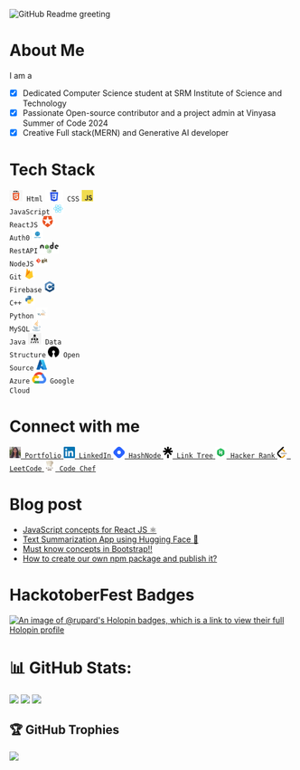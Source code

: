 ![GitHub Readme greeting](https://github.com/Rupa-Rd/Rupa-Rd/assets/102663541/3bfd21ab-efac-45c9-83aa-871d9a0360f8)

# About Me
I am a
- [x] Dedicated Computer Science student at SRM Institute of Science and Technology
- [x] Passionate Open-source contributor and a project admin at Vinyasa Summer of Code 2024
- [x] Creative Full stack(MERN) and Generative AI developer

<!-- Tech Stacks -->
# Tech Stack
<code><img height="20" src="/tech-stack/html.png"> Html</code>
<code><img height="20" src="/tech-stack/css.png"> CSS</code>
<code><img height="20" src="https://raw.githubusercontent.com/github/explore/80688e429a7d4ef2fca1e82350fe8e3517d3494d/topics/javascript/javascript.png"> JavaScript</code>
<code><img height="20" src="https://raw.githubusercontent.com/github/explore/80688e429a7d4ef2fca1e82350fe8e3517d3494d/topics/react/react.png"> ReactJS</code>
<code><img height="20" src="/tech-stack/auth0.png"> Auth0</code>
<code><img height="20" src="/tech-stack/rest-api.jpeg"> RestAPI</code>
<code><img height="20" src="/tech-stack/node.png"> NodeJS</code>
<code><img height="20" src="https://raw.githubusercontent.com/github/explore/80688e429a7d4ef2fca1e82350fe8e3517d3494d/topics/git/git.png"> Git</code>
<code><img height="20" src="https://raw.githubusercontent.com/github/explore/80688e429a7d4ef2fca1e82350fe8e3517d3494d/topics/firebase/firebase.png"> Firebase</code>
<code><img height="20" src="https://raw.githubusercontent.com/github/explore/80688e429a7d4ef2fca1e82350fe8e3517d3494d/topics/cpp/cpp.png"> C++</code>
<code><img height="20" src="https://raw.githubusercontent.com/github/explore/80688e429a7d4ef2fca1e82350fe8e3517d3494d/topics/python/python.png"> Python</code>
<code><img height="20" src="https://raw.githubusercontent.com/github/explore/80688e429a7d4ef2fca1e82350fe8e3517d3494d/topics/mysql/mysql.png"> MySQL</code>
<code><img height="20" src="/tech-stack/java.png"> Java</code>
<code><img height="20" src="/tech-stack/dsa.png"> Data Structure</code>
<code><img height="20" src="/tech-stack/open-source.png"> Open Source</code>
<code><img height="20" src="/tech-stack/azure.png"> Azure</code>
<code><img height="20" src="/tech-stack/gcp.png"> Google Cloud</code>

<!-- Socials -->
# Connect with me
<a href="https://rupa-rd.github.io/portfolio.rd/" > 
  <code><img height="20" src="/socials/portfolio.png"> Portfolio</code> 
<a/>
<a href="https://www.linkedin.com/in/roopa-dharshini-104526239/" > <code><img height="20" src="/socials/linkedin.png"> LinkedIn</code> <a/>
<a href="https://hashnode.com/@Rd23" > <code><img height="20" src="/socials/hashnode.png"> HashNode</code> <a/>
<a href="https://linktr.ee/roopa_rd" > <code><img height="20" src="/socials/linktree.png"> Link Tree</code> <a/>
<a href="https://www.hackerrank.com/profile/RA2111003020345" > <code><img height="20" src="/socials/hackerrank.png"> Hacker Rank</code> <a/>
<a href="https://leetcode.com/u/user0207t/" > <code><img height="20" src="/socials/leetcode.png"> LeetCode</code> <a/>
<a href="https://www.codechef.com/users/r00pa23" > <code><img height="20" src="/socials/codechef.png"> Code Chef</code> <a/>




# Blog post
<!-- BLOG-POST-LIST:START -->
- [JavaScript concepts for React JS ⚛️](https://rupard.hashnode.dev/javascript-concepts-for-react-js)
- [Text Summarization App using Hugging Face 🤗](https://rupard.hashnode.dev/text-summarization-app-using-hugging-face)
- [Must know concepts in Bootstrap!!](https://rupard.hashnode.dev/must-know-concepts-in-bootstrap)
- [How to create our own npm package and publish it?](https://rupard.hashnode.dev/how-to-create-our-own-npm-package-and-publish-it)
<!-- BLOG-POST-LIST:END -->

<!-- Hackotober Fest badge -->
# HackotoberFest Badges
[![An image of @rupard's Holopin badges, which is a link to view their full Holopin profile](https://holopin.me/rupard)](https://holopin.io/@rupard)



# 📊 GitHub Stats:
![](https://github-readme-stats.vercel.app/api?username=Rupa-Rd&theme=react&hide_border=false&include_all_commits=false&count_private=false)
![](https://github-readme-streak-stats.herokuapp.com/?user=Rupa-Rd&theme=react&hide_border=false)
![](https://github-readme-stats.vercel.app/api/top-langs/?username=Rupa-Rd&theme=react&hide_border=false&include_all_commits=false&count_private=false&layout=compact)

## 🏆 GitHub Trophies
![](https://github-profile-trophy.vercel.app/?username=Rupa-Rd&theme=gitdimmed&no-frame=false&no-bg=true&margin-w=4)
